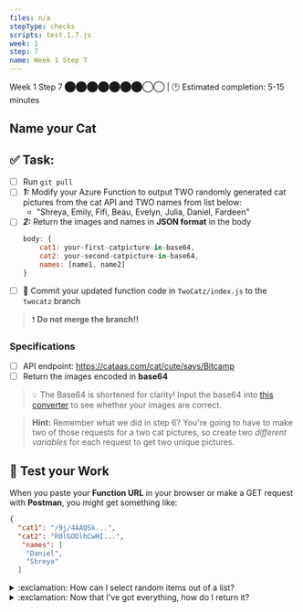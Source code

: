 ```yaml
---
files: n/a
stepType: checks
scripts: test.1.7.js
week: 1
step: 7
name: Week 1 Step 7
---
```

Week 1 Step 7 ⬤⬤⬤⬤⬤⬤⬤◯◯ | 🕐 Estimated completion: 5-15 minutes
## Name your Cat

## ✅  Task:
- [ ] Run `git pull`
- [ ] ***1:*** Modify your Azure Function to output TWO randomly generated cat pictures from the cat API and TWO names from list below:
    * "Shreya, Emily, Fifi, Beau, Evelyn, Julia, Daniel, Fardeen"
- [ ] ***2:*** Return the images and names in **JSON format** in the body
    ```js
    body: {
        cat1: your-first-catpicture-in-base64,
        cat2: your-second-catpicture-in-base64,
        names: [name1, name2]
    }
    ```
- [ ] 🚀 Commit your updated function code in `TwoCatz/index.js` to the `twocatz` branch

> :exclamation: **Do not merge the branch!!**

### Specifications
- [ ] API endpoint: https://cataas.com/cat/cute/says/Bitcamp
- [ ] Return the images encoded in **base64**

> :bulb: The Base64 is shortened for clarity!
Input the base64 into [this converter](https://base64.guru/converter/decode/image) to see whether your images are correct.

> **Hint:** Remember what we did in step 6? You're going to have to make two of those requests for a two cat pictures, so create two *different variables* for each request to get two unique pictures. 

## 🚧 Test your Work
When you paste your **Function URL** in your browser or make a GET request with **Postman**, you might get something like:
```json
{
  "cat1": "/9j/4AAQSk...",
  "cat2": "R0lGODlhCwHI...",
   "names": [
    "Daniel",
    "Shreya"
  ]
```

<details>
<summary>:exclamation: How can I select random items out of a list?</summary>
    </br>

**Hint 1:** You'll need to create an array with the names first.
**Hint 2:** You'll need to generate a random number within the range of the array length.

<details>
<summary>🔵 Need a step-by-step?</summary>
    </br>

1. Create an array with the names:
```js
var names = ["name1", "name2"...]
```

2. Generate a random value in the correct range:
```js
var random_value = Math.floor(names.length * Math.random())
```

3. Get the name!
```js
var resultname = names[random_value]
```
Wrap the code for generating a random combination into a function called `nameFinder()` and return resultname.

*Call nameFinder() twice to get two names!*

<br><br/>
</details>
</details>

<details>
<summary>:exclamation: Now that I've got everything, how do I return it?</summary>
    </br>

`context.res` is the key to answering this question!

To return your two images and two names in the output:
```js
context.res = {
    body: {
        cat1: your-first-catpicture-in-base64,
        cat2: your-second-catpicture-in-base64,
        names: [name1, name2]
    }
}
```
<br><br/>
</details>

